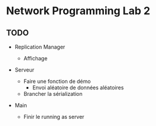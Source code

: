 # Network Programming Lab 2

## TODO 

* Replication Manager 
    * Affichage

* Serveur
    * Faire une fonction de démo
        * Envoi aléatoire de données aléatoires
    * Brancher la sérialization

* Main
    * Finir le running as server
